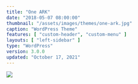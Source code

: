 ```yaml
---
title: "One ARK"
date: "2018-05-07 08:00:00"
thumbnail: "/assets/images/themes/one-ark.jpg"
caption: "WordPress Theme"
features: [ "custom-header", "custom-menu" ]
layouts: [ "left-sidebar" ]
type: "WordPress"
version: 3.0.0
updated: "October 17, 2021"
---
```

<img src="{{ $page->thumbnail }}" />